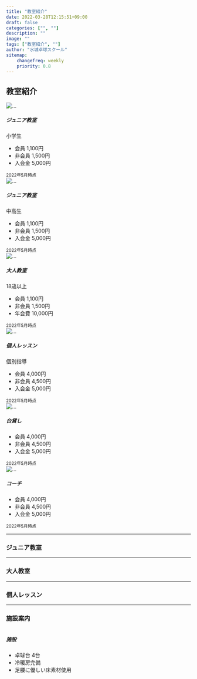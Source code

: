 ```yaml
---
title: "教室紹介"
date: 2022-03-28T12:15:51+09:00
draft: false
categories: ["", ""]
description: ""
image: ""
tags: ["教室紹介", ""]
author: "水城卓球スクール"
sitemap:
    changefreq: weekly
    priority: 0.8
---
```


## 教室紹介

<!-- =======================
Price-1 START -->
<div class="card-group">
    <div class="card">
        <img src="/images/blog/107.jpg" class="card-img-top" alt="...">
        <div class="card-body">
            <h5 class="card-title">ジュニア教室</h5>
            <p class="card-text">小学生</p>
            <ul class="list-group list-group-flush">
            <li class="list-group-item">会員 1,100円</li>
            <li class="list-group-item">非会員 1,500円</li>
            <li class="list-group-item">入会金 5,000円</li>
            </ul>
        </div>
        <div class="card-footer">
            <small class="text-muted">2022年5月時点</small>
        </div>
    </div>
    <div class="card">
        <img src="/images/blog/107.jpg" class="card-img-top" alt="...">
        <div class="card-body">
            <h5 class="card-title">ジュニア教室</h5>
            <p class="card-text">中高生</p>
            <ul class="list-group list-group-flush">
            <li class="list-group-item">会員 1,100円</li>
            <li class="list-group-item">非会員 1,500円</li>
            <li class="list-group-item">入会金 5,000円</li>
            </ul>
        </div>
        <div class="card-footer">
            <small class="text-muted">2022年5月時点</small>
        </div>
    </div>
    <div class="card">
        <img src="/images/blog/106.jpg" class="card-img-top" alt="...">
        <div class="card-body">
            <h5 class="card-title">大人教室</h5>
            <p class="card-text">18歳以上</p>
            <ul class="list-group list-group-flush">
            <li class="list-group-item">会員 1,100円</li>
            <li class="list-group-item">非会員 1,500円</li>
            <li class="list-group-item">年会費 10,000円</li>
            </ul>
        </div>
        <div class="card-footer">
            <small class="text-muted">2022年5月時点</small>
        </div>
    </div>
</div>
<div class="card-group">
    <div class="card">
        <img src="/images/blog/109.jpg" class="card-img-top" alt="...">
        <div class="card-body">
            <h5 class="card-title">個人レッスン</h5>
            <p class="card-text">個別指導</p>
            <ul class="list-group list-group-flush">
            <li class="list-group-item">会員 4,000円</li>
            <li class="list-group-item">非会員 4,500円</li>
            <li class="list-group-item">入会金 5,000円</li>
            </ul>
        </div>
        <div class="card-footer">
            <small class="text-muted">2022年5月時点</small>
        </div>
    </div>
    <div class="card">
        <img src="/images/blog/108.jpg" class="card-img-top" alt="...">
        <div class="card-body">
            <h5 class="card-title">台貸し</h5>
            <p class="card-text"></p>
            <ul class="list-group list-group-flush">
            <li class="list-group-item">会員 4,000円</li>
            <li class="list-group-item">非会員 4,500円</li>
            <li class="list-group-item">入会金 5,000円</li>
            </ul>
        </div>
        <div class="card-footer">
            <small class="text-muted">2022年5月時点</small>
        </div>
    </div>
    <div class="card">
        <img src="/images/blog/111.jpg" class="card-img-top" alt="...">
        <div class="card-body">
            <h5 class="card-title">コーチ</h5>
            <p class="card-text"></p>
            <ul class="list-group list-group-flush">
            <li class="list-group-item">会員 4,000円</li>
            <li class="list-group-item">非会員 4,500円</li>
            <li class="list-group-item">入会金 5,000円</li>
            </ul>
        </div>
        <div class="card-footer">
            <small class="text-muted">2022年5月時点</small>
        </div>
    </div>
</div>
<!-- =======================
Price-1 END -->

<div id="junior" class="pt-4"></div>
<hr />

### ジュニア教室

<div id="adult" class="pt-4"></div>
<hr />

### 大人教室

<div id="personal" class="pt-4"></div>
<hr />

### 個人レッスン

<div id="facility" class="pt-4"></div>
<hr />

### 施設案内

<div class="card bg-transparent mb-4">
	<div class="row">
		<div class="col-md-5">
			<img class="rounded-3" src="/images/blog/100.jpg" alt="">
		</div>
		<div class="col-md-7 mt-3 mt-md-0">
        <div class="card-body">
            <h5 class="card-title">施設</h5>
            <p class="card-text"></p>
            <ul class="list-group list-group-flush">
            <li class="list-group-item">卓球台  4台</li>
            <li class="list-group-item">冷暖房完備</li>
            <li class="list-group-item">足腰に優しい床素材使用</li>
            </ul>
        </div>
        <div class="card-footer">
            <small class="text-muted"></small>
        </div>
		</div>
	</div>
</div>
